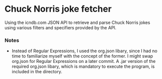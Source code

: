 # Chuck Norris joke fetcher
Using the icndb.com JSON API to retrieve and parse Chuck Norris jokes using various filters and specifiers provided by the API.
### Notes
* Instead of Regular Expressions, I used the org.json libary, since I had no time to familiarize myself with the concept of the former. I might swap org.json for Regular Expressions on a later commit. A .jar version of the required org.json libary, which is mandatory to execute the program, is included in the directory.
